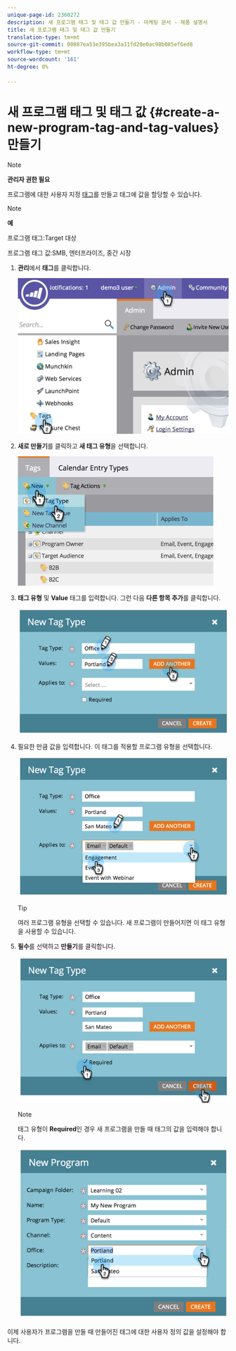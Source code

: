 ```yaml
---
unique-page-id: 2360272
description: 새 프로그램 태그 및 태그 값 만들기 - 마케팅 문서 - 제품 설명서
title: 새 프로그램 태그 및 태그 값 만들기
translation-type: tm+mt
source-git-commit: 00887ea53e395bea3a11fd28e0ac98b085ef6ed8
workflow-type: tm+mt
source-wordcount: '161'
ht-degree: 0%

---
```



# 새 프로그램 태그 및 태그 값 {#create-a-new-program-tag-and-tag-values} 만들기

>[!NOTE]
>
>**관리자 권한 필요**

프로그램에 대한 사용자 지정 [태그](../../../product-docs/core-marketo-concepts/programs/working-with-programs/understanding-tags.md)를 만들고 태그에 값을 할당할 수 있습니다.

>[!NOTE]
>
>**예**
>
>프로그램 태그:Target 대상
>
>프로그램 태그 값:SMB, 엔터프라이즈, 중간 시장

1. **관리**&#x200B;에서 **태그**&#x200B;를 클릭합니다.

   ![](assets/image2014-9-24-12-3a10-3a32.png)

1. **새로 만들기**&#x200B;를 클릭하고 **새 태그 유형**&#x200B;을 선택합니다.

   ![](assets/image2014-9-24-12-3a12-3a43.png)

1. **태그 유형** 및 **Value** 태그를 입력합니다. 그런 다음 **다른 항목 추가**&#x200B;를 클릭합니다.

   ![](assets/image2014-9-24-12-3a16-3a55.png)

1. 필요한 만큼 값을 입력합니다. 이 태그를 적용할 프로그램 유형을 선택합니다.

   ![](assets/image2014-9-24-12-3a17-3a29.png)

   >[!TIP]
   >
   >여러 프로그램 유형을 선택할 수 있습니다. 새 프로그램이 만들어지면 이 태그 유형을 사용할 수 있습니다.

1. **필수**&#x200B;를 선택하고 **만들기**&#x200B;를 클릭합니다.

   ![](assets/image2014-9-24-12-3a18-3a33.png)

   >[!NOTE]
   >
   >태그 유형이 **Required**&#x200B;인 경우 새 프로그램을 만들 때 태그의 값을 입력해야 합니다.

   ![](assets/image2014-9-24-12-3a19-3a17.png)

이제 사용자가 프로그램을 만들 때 만들어진 태그에 대한 사용자 정의 값을 설정해야 합니다.